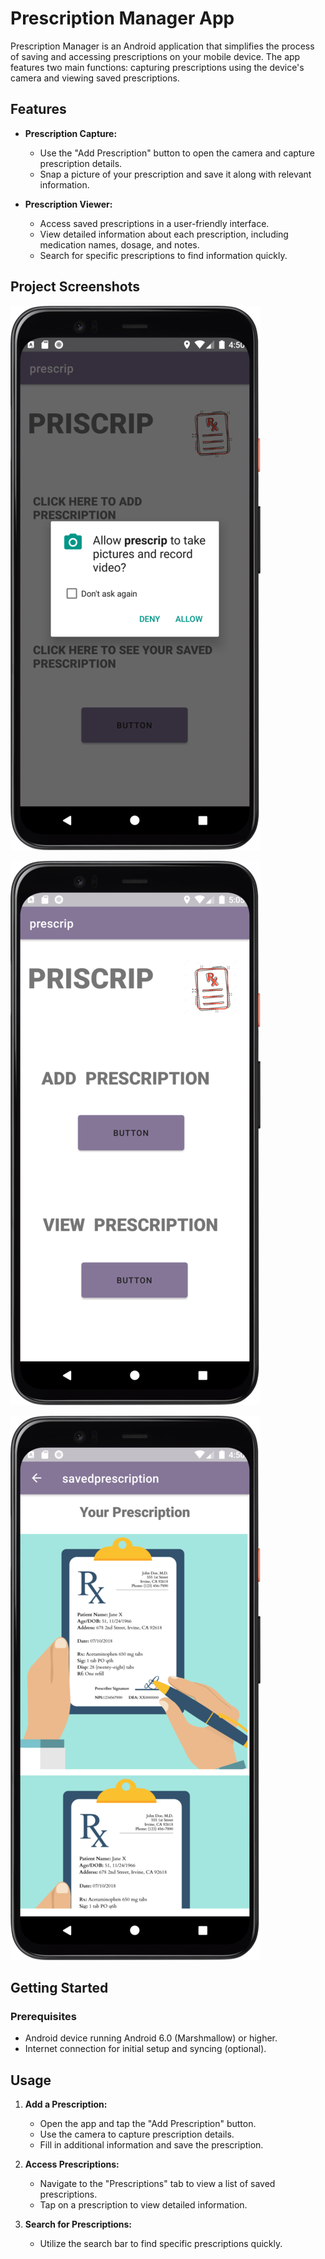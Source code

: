 # Prescription Manager App

Prescription Manager is an Android application that simplifies the process of saving and accessing prescriptions on your mobile device. The app features two main functions: capturing prescriptions using the device's camera and viewing saved prescriptions.

## Features

- **Prescription Capture:**
  - Use the "Add Prescription" button to open the camera and capture prescription details.
  - Snap a picture of your prescription and save it along with relevant information.

- **Prescription Viewer:**
  - Access saved prescriptions in a user-friendly interface.
  - View detailed information about each prescription, including medication names, dosage, and notes.
  - Search for specific prescriptions to find information quickly.

## Project Screenshots

![Add Prescription](/screenshots/add1.png)

![Add Prescription](/screenshots/add2.png)

![save Prescription](/screenshots/view.png)

## Getting Started

### Prerequisites

- Android device running Android 6.0 (Marshmallow) or higher.
- Internet connection for initial setup and syncing (optional).

## Usage

1. **Add a Prescription:**
   - Open the app and tap the "Add Prescription" button.
   - Use the camera to capture prescription details.
   - Fill in additional information and save the prescription.

2. **Access Prescriptions:**
   - Navigate to the "Prescriptions" tab to view a list of saved prescriptions.
   - Tap on a prescription to view detailed information.

3. **Search for Prescriptions:**
   - Utilize the search bar to find specific prescriptions quickly.

